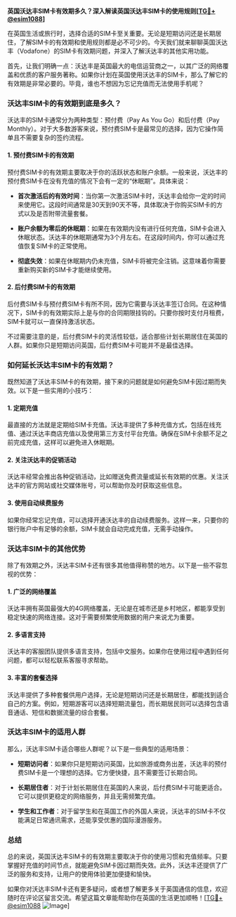 **英国沃达丰SIM卡有效期多久？深入解读英国沃达丰SIM卡的使用规则[[TG💪+ @esim1088](https://t.me/s/esim1088)]**

在英国生活或旅行时，选择合适的SIM卡至关重要。无论是短期访问还是长期居住，了解SIM卡的有效期和使用规则都是必不可少的。今天我们就来聊聊英国沃达丰（Vodafone）的SIM卡有效期问题，并深入了解沃达丰的其他实用功能。

首先，让我们明确一点：沃达丰是英国最大的电信运营商之一，以其广泛的网络覆盖和优质的客户服务著称。如果你计划在英国使用沃达丰的SIM卡，那么了解它的有效期是非常必要的。毕竟，谁也不想因为忘记充值而无法使用手机呢？

### **沃达丰SIM卡的有效期到底是多久？**

沃达丰的SIM卡通常分为两种类型：预付费（Pay As You Go）和后付费（Pay Monthly）。对于大多数游客来说，预付费SIM卡是最常见的选择，因为它操作简单且不需要复杂的签约流程。

#### **1. 预付费SIM卡的有效期**
预付费SIM卡的有效期主要取决于你的活跃状态和账户余额。一般来说，沃达丰的预付费SIM卡在没有充值的情况下会有一定的“休眠期”。具体来说：

- **首次激活后的有效时间**：当你第一次激活SIM卡时，沃达丰会给你一定的时间来使用它。这段时间通常是30天到90天不等，具体取决于你购买SIM卡的方式以及是否附带流量套餐。
  
- **账户余额为零后的休眠期**：如果在有效期内没有进行任何充值，SIM卡会进入休眠状态。沃达丰的休眠期通常为3个月左右。在这段时间内，你可以通过充值恢复SIM卡的正常使用。

- **彻底失效**：如果在休眠期内仍未充值，SIM卡将被完全注销。这意味着你需要重新购买新的SIM卡才能继续使用。

#### **2. 后付费SIM卡的有效期**
后付费SIM卡与预付费SIM卡有所不同，因为它需要与沃达丰签订合同。在这种情况下，SIM卡的有效期实际上是与你的合同期限挂钩的。只要你按时支付月租费，SIM卡就可以一直保持激活状态。

不过需要注意的是，后付费SIM卡的灵活性较低，适合那些计划长期居住在英国的人群。如果你只是短期访问英国，后付费SIM卡可能并不是最佳选择。

### **如何延长沃达丰SIM卡的有效期？**

既然知道了沃达丰SIM卡的有效期，接下来的问题就是如何避免SIM卡因过期而失效。以下是一些实用的小技巧：

#### **1. 定期充值**
最直接的方法就是定期给SIM卡充值。沃达丰提供了多种充值方式，包括在线充值、通过沃达丰商店充值以及使用第三方支付平台充值。确保在SIM卡余额不足之前完成充值，这样可以避免进入休眠期。

#### **2. 关注沃达丰的促销活动**
沃达丰经常会推出各种促销活动，比如赠送免费流量或延长有效期的优惠。关注沃达丰的官方网站或社交媒体账号，可以帮助你及时获取这些信息。

#### **3. 使用自动续费服务**
如果你经常忘记充值，可以选择开通沃达丰的自动续费服务。这样一来，只要你的银行账户中有足够的余额，SIM卡就会自动完成充值，无需手动操作。

### **沃达丰SIM卡的其他优势**

除了有效期之外，沃达丰SIM卡还有很多其他值得称赞的地方。以下是一些不容忽视的优势：

#### **1. 广泛的网络覆盖**
沃达丰拥有英国最强大的4G网络覆盖，无论是在城市还是乡村地区，都能享受到稳定快速的网络连接。这对于需要频繁使用数据的用户来说尤为重要。

#### **2. 多语言支持**
沃达丰的客服团队提供多语言支持，包括中文服务。如果你在使用过程中遇到任何问题，都可以轻松联系客服寻求帮助。

#### **3. 丰富的套餐选择**
沃达丰提供了多种套餐供用户选择，无论是短期访问还是长期居住，都能找到适合自己的方案。例如，短期游客可以选择短期流量包，而长期居民则可以选择包含语音通话、短信和数据流量的综合套餐。

### **沃达丰SIM卡的适用人群**

那么，沃达丰SIM卡适合哪些人群呢？以下是一些典型的适用场景：

- **短期访问者**：如果你只是短期访问英国，比如旅游或商务出差，沃达丰的预付费SIM卡是一个理想的选择。它方便快捷，且不需要签订长期合同。
  
- **长期居住者**：对于计划长期居住在英国的人来说，后付费SIM卡可能更适合。它可以提供更稳定的网络服务，并且无需频繁充值。

- **学生和工作者**：对于留学生和在英国工作的外国人来说，沃达丰的SIM卡不仅能满足日常通讯需求，还能享受优惠的国际漫游服务。

### **总结**

总的来说，英国沃达丰SIM卡的有效期主要取决于你的使用习惯和充值频率。只要掌握好充值的时间节点，就能避免SIM卡因过期而失效。此外，沃达丰还提供了广泛的服务和支持，让用户的使用体验更加便捷和愉快。

如果你对沃达丰SIM卡还有更多疑问，或者想了解更多关于英国通信的信息，欢迎随时在评论区留言交流。希望这篇文章能帮助你在英国的生活更加顺畅！[[TG💪+ @esim1088](https://t.me/s/esim1088) ![Image](https://i.postimg.cc/4NQfJmqS/Snipaste-2025-05-13-00-14-12.png)]